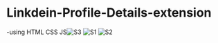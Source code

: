 # Linkdein-Profile-Details-extension
-using HTML CSS JS![S3](https://user-images.githubusercontent.com/56557700/204123304-6bc71350-69a7-47b0-a00b-c8bfb91ee9de.png)
![S1](https://user-images.githubusercontent.com/56557700/204123306-37db6e04-2ea6-44d5-88e3-a08f7126aaeb.png)
![S2](https://user-images.githubusercontent.com/56557700/204123307-04988106-8858-4fcf-91b7-daebe7d6a2ae.png)
